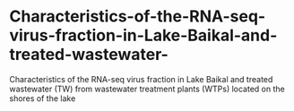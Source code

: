# Characteristics-of-the-RNA-seq-virus-fraction-in-Lake-Baikal-and-treated-wastewater-
Characteristics of the RNA-seq virus fraction in Lake Baikal and treated wastewater (TW) from wastewater treatment plants (WTPs) located on the shores of the lake
